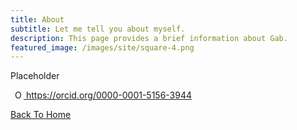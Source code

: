 ```yaml
---
title: About
subtitle: Let me tell you about myself. 
description: This page provides a brief information about Gab.
featured_image: /images/site/square-4.png
---
```


Placeholder



<span id="badgeCont871"><script type="text/javascript" src="https://publons.com/mashlets?el=badgeCont871&rid=AGX-2931-2022"></script></span>

<a id="cy-effective-orcid-url" class="underline" href="https://orcid.org/0000-0001-5156-3944" target="orcid.widget" rel="me noopener noreferrer" style="vertical-align: top"> <img src="https://orcid.org/sites/default/files/images/orcid_16x16.png" style="width: 1em; margin-inline-start: 0.5em" alt="ORCID iD icon"/> https://orcid.org/0000-0001-5156-3944 </a>

<a href="/" class="button button--large">Back To Home</a>